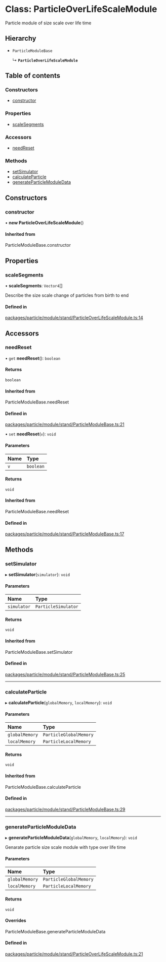 # Class: ParticleOverLifeScaleModule

Particle module of size scale over life time

## Hierarchy

- `ParticleModuleBase`

  ↳ **`ParticleOverLifeScaleModule`**

## Table of contents

### Constructors

- [constructor](ParticleOverLifeScaleModule.md#constructor)

### Properties

- [scaleSegments](ParticleOverLifeScaleModule.md#scalesegments)

### Accessors

- [needReset](ParticleOverLifeScaleModule.md#needreset)

### Methods

- [setSimulator](ParticleOverLifeScaleModule.md#setsimulator)
- [calculateParticle](ParticleOverLifeScaleModule.md#calculateparticle)
- [generateParticleModuleData](ParticleOverLifeScaleModule.md#generateparticlemoduledata)

## Constructors

### constructor

• **new ParticleOverLifeScaleModule**()

#### Inherited from

ParticleModuleBase.constructor

## Properties

### scaleSegments

• **scaleSegments**: `Vector4`[]

Describe the size scale change of particles from birth to end

#### Defined in

[packages/particle/module/stand/ParticleOverLifeScaleModule.ts:14](https://github.com/Orillusion/orillusion/blob/main/packages/particle/module/stand/ParticleOverLifeScaleModule.ts#L14)

## Accessors

### needReset

• `get` **needReset**(): `boolean`

#### Returns

`boolean`

#### Inherited from

ParticleModuleBase.needReset

#### Defined in

[packages/particle/module/stand/ParticleModuleBase.ts:21](https://github.com/Orillusion/orillusion/blob/main/packages/particle/module/stand/ParticleModuleBase.ts#L21)

• `set` **needReset**(`v`): `void`

#### Parameters

| Name | Type |
| :------ | :------ |
| `v` | `boolean` |

#### Returns

`void`

#### Inherited from

ParticleModuleBase.needReset

#### Defined in

[packages/particle/module/stand/ParticleModuleBase.ts:17](https://github.com/Orillusion/orillusion/blob/main/packages/particle/module/stand/ParticleModuleBase.ts#L17)

## Methods

### setSimulator

▸ **setSimulator**(`simulator`): `void`

#### Parameters

| Name | Type |
| :------ | :------ |
| `simulator` | `ParticleSimulator` |

#### Returns

`void`

#### Inherited from

ParticleModuleBase.setSimulator

#### Defined in

[packages/particle/module/stand/ParticleModuleBase.ts:25](https://github.com/Orillusion/orillusion/blob/main/packages/particle/module/stand/ParticleModuleBase.ts#L25)

___

### calculateParticle

▸ **calculateParticle**(`globalMemory`, `localMemory`): `void`

#### Parameters

| Name | Type |
| :------ | :------ |
| `globalMemory` | `ParticleGlobalMemory` |
| `localMemory` | `ParticleLocalMemory` |

#### Returns

`void`

#### Inherited from

ParticleModuleBase.calculateParticle

#### Defined in

[packages/particle/module/stand/ParticleModuleBase.ts:29](https://github.com/Orillusion/orillusion/blob/main/packages/particle/module/stand/ParticleModuleBase.ts#L29)

___

### generateParticleModuleData

▸ **generateParticleModuleData**(`globalMemory`, `localMemory`): `void`

Genarate particle size scale module with type over life time

#### Parameters

| Name | Type |
| :------ | :------ |
| `globalMemory` | `ParticleGlobalMemory` |
| `localMemory` | `ParticleLocalMemory` |

#### Returns

`void`

#### Overrides

ParticleModuleBase.generateParticleModuleData

#### Defined in

[packages/particle/module/stand/ParticleOverLifeScaleModule.ts:21](https://github.com/Orillusion/orillusion/blob/main/packages/particle/module/stand/ParticleOverLifeScaleModule.ts#L21)
